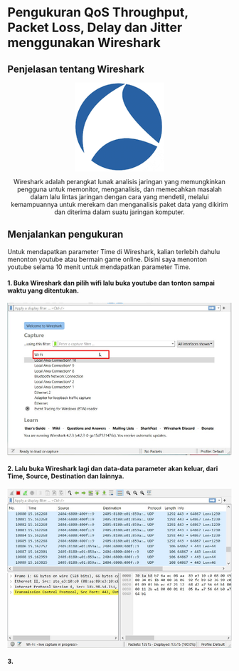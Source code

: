 # Pengukuran QoS Throughput, Packet Loss, Delay dan Jitter menggunakan Wireshark

## Penjelasan tentang Wireshark

<p align="center" style="margin-bottom: 0px !important;">
  <img width="200" src="wire.png" alt="Alma" align="center">
</p>

<p align="center" >Wireshark adalah perangkat lunak analisis jaringan yang memungkinkan pengguna untuk memonitor, menganalisis, dan memecahkan masalah dalam lalu lintas jaringan dengan cara yang mendetil, melalui kemampuannya untuk merekam dan menganalisis paket data yang dikirim dan diterima dalam suatu jaringan komputer.</p>

## Menjalankan pengukuran
Untuk mendapatkan parameter Time di Wireshark, kalian terlebih dahulu menonton youtube atau bermain game online. Disini saya menonton youtube selama 10 menit untuk mendapatkan parameter Time.

#### 1. Buka Wireshark dan pilih wifi lalu buka youtube dan tonton sampai waktu yang ditentukan.
![1](1.jpg)

#### 2. Lalu buka Wireshark lagi dan data-data parameter akan keluar, dari Time, Source, Destination dan lainnya.
![2](3.jpg)

#### 3. 
